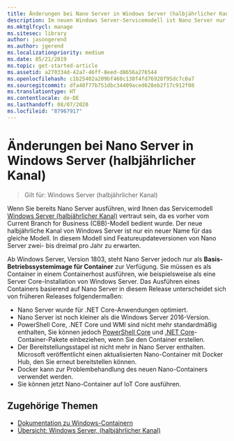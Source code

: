 ```yaml
---
title: Änderungen bei Nano Server in Windows Server (halbjährlicher Kanal)
description: Im neuen Windows Server-Servicemodell ist Nano Server nur ein Container-Betriebssystem mit bestimmten Änderungen.
ms.mktglfcycl: manage
ms.sitesec: library
author: jasongerend
ms.author: jgerend
ms.localizationpriority: medium
ms.date: 05/21/2019
ms.topic: get-started-article
ms.assetid: a270334d-42a7-46ff-8eed-d8656a276544
ms.openlocfilehash: c1b25402a209bf460c130f4fd76928f95dc7c0a7
ms.sourcegitcommit: dfa48f77b751dbc34409aced628eb2f17c912f08
ms.translationtype: HT
ms.contentlocale: de-DE
ms.lasthandoff: 08/07/2020
ms.locfileid: "87967917"
---
```

# <a name="changes-to-nano-server-in-windows-server-semi-annual-channel"></a>Änderungen bei Nano Server in Windows Server (halbjährlicher Kanal)

>Gilt für: Windows Server (halbjährlicher Kanal)

Wenn Sie bereits Nano Server ausführen, wird Ihnen das Servicemodell [Windows Server (halbjährlicher Kanal)](../get-started-19/servicing-channels-19.md) vertraut sein, da es vorher vom Current Branch for Business (CBB)-Modell bedient wurde. Der neue halbjährliche Kanal von Windows Server ist nur ein neuer Name für das gleiche Modell. In diesem Modell sind Featureupdateversionen von Nano Server zwei- bis dreimal pro Jahr zu erwarten.

Ab Windows Server, Version 1803, steht Nano Server jedoch nur als **Basis-Betriebssystemimage für Container** zur Verfügung. Sie müssen es als Container in einem Containerhost ausführen, wie beispielsweise als eine Server Core-Installation von Windows Server. Das Ausführen eines Containers basierend auf Nano Server in diesem Release unterscheidet sich von früheren Releases folgendermaßen:

- Nano Server wurde für .NET Core-Anwendungen optimiert.
- Nano Server ist noch kleiner als die Windows Server 2016-Version.
- PowerShell Core, .NET Core und WMI sind nicht mehr standardmäßig enthalten, Sie können jedoch [PowerShell Core](https://hub.docker.com/r/microsoft/powershell/) und [.NET Core](https://hub.docker.com/r/microsoft/dotnet/)-Container-Pakete einbeziehen, wenn Sie den Container erstellen.
- Der Bereitstellungsstapel ist nicht mehr in Nano Server enthalten. Microsoft veröffentlicht einen aktualisierten Nano-Container mit Docker Hub, den Sie erneut bereitstellen können.
- Docker kann zur Problembehandlung des neuen Nano-Containers verwendet werden.
- Sie können jetzt Nano-Container auf IoT Core ausführen.

## <a name="related-topics"></a>Zugehörige Themen

- [Dokumentation zu Windows-Containern](https://aka.ms/windowscontainers)
- [Übersicht: Windows Server, (halbjährlicher Kanal)](../get-started-19/servicing-channels-19.md)
